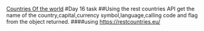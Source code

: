 [Countries Of the world](https://abiola-farounbi.github.io/ecx-30days-of-code/day16)
#Day 16 task
##Using the rest countries API get the name of the country,capital,currency symbol,language,calling code and flag from the object returned.
####using https://restcountries.eu/
